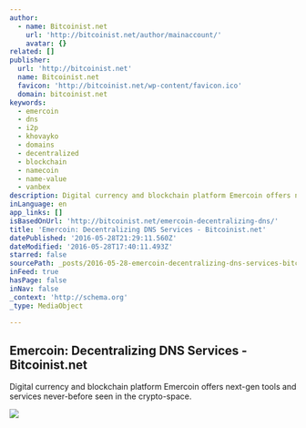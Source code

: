 ```yaml
---
author:
  - name: Bitcoinist.net
    url: 'http://bitcoinist.net/author/mainaccount/'
    avatar: {}
related: []
publisher:
  url: 'http://bitcoinist.net'
  name: Bitcoinist.net
  favicon: 'http://bitcoinist.net/wp-content/favicon.ico'
  domain: bitcoinist.net
keywords:
  - emercoin
  - dns
  - i2p
  - khovayko
  - domains
  - decentralized
  - blockchain
  - namecoin
  - name-value
  - vanbex
description: Digital currency and blockchain platform Emercoin offers next-gen tools and services never-before seen in the crypto-space.
inLanguage: en
app_links: []
isBasedOnUrl: 'http://bitcoinist.net/emercoin-decentralizing-dns/'
title: 'Emercoin: Decentralizing DNS Services - Bitcoinist.net'
datePublished: '2016-05-28T21:29:11.560Z'
dateModified: '2016-05-28T17:40:11.493Z'
starred: false
sourcePath: _posts/2016-05-28-emercoin-decentralizing-dns-services-bitcoinistnet.md
inFeed: true
hasPage: false
inNav: false
_context: 'http://schema.org'
_type: MediaObject

---
```

<article style=""><h1>Emercoin: Decentralizing DNS Services - Bitcoinist.net</h1><p>Digital currency and blockchain platform Emercoin offers next-gen tools and services never-before seen in the crypto-space.</p><img src="http://bitcoinist.net/wp-content/uploads/2016/05/Neural-Network-Art.jpg" /></article>